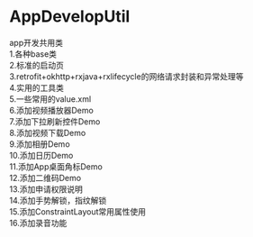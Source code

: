 # AppDevelopUtil
app开发共用类</br>
1.各种base类</br>
2.标准的启动页</br>
3.retrofit+okhttp+rxjava+rxlifecycle的网络请求封装和异常处理等</br>
4.实用的工具类</br>
5.一些常用的value.xml</br>
6.添加视频播放器Demo</br>
7.添加下拉刷新控件Demo</br>
8.添加视频下载Demo</br>
9.添加相册Demo</br>
10.添加日历Demo</br>
11.添加App桌面角标Demo</br>
12.添加二维码Demo</br>
13.添加申请权限说明</br>
14.添加手势解锁，指纹解锁</br>
15.添加ConstraintLayout常用属性使用</br>
16.添加录音功能</br>

